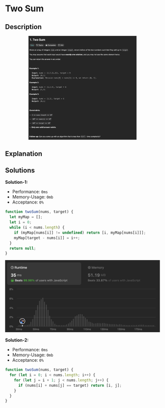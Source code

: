 # Two Sum

## Description

<div align="center" >
<img style="width:70%;" src="./../../.github/assets/ss1.png" />
</div>

## Explanation

## Solutions

**Solution-1:**

- Performance: `0ms`
- Memory-Usage: `0mb`
- Acceptance: `0%` 

```javascript
function twoSum(nums, target) {
  let myMap = [];
  let i = 0;
  while (i < nums.length) {
    if (myMap[nums[i]] != undefined) return [i, myMap[nums[i]]];
    myMap[target - nums[i]] = i++;
  }
  return null;
}
```

![score](image.png)

**Solution-2:**

- Performance: `0ms`
- Memory-Usage: `0mb`
- Acceptance: `0%` 

```javascript
function twoSum(nums, target) {
  for (let i = 0; i < nums.length; i++) {
    for (let j = i + 1; j < nums.length; j++) {
      if (nums[i] + nums[j] == target) return [i, j];
    }
  }
}
```